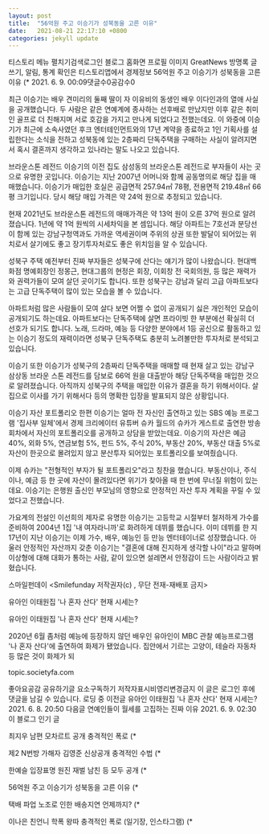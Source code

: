 ```yaml
---
layout: post
title:  "56억원 주고 이승기가 성북동을 고른 이유"
date:   2021-08-21 22:17:10 +0800
categories: jekyll update
---
```

티스토리 메뉴 펼치기검색로그인
블로그 홈화면
프로필 이미지
GreatNews
방명록
글쓰기, 알림, 통계 확인은 티스토리앱에서
경제정보
56억원 주고 이승기가 성북동을 고른 이유
$%@#%@%$(*
2021. 6. 9. 00:09댓글수0공감수0

 

최근 이승기는 배우 견미리의 둘째 딸이 자 이유비의 동생인 배우 이다인과의 열애 사실을 공개했습니다. 두 사람은 같은 연예계에 종사하는 선후배로 만났지만 이후 같은 취미인 골프로 더 친해지며 서로 호감을 가지고 만나게 되었다고 전했는데요. 이 와중에 이승기가 최근에 소속사였던 후크 엔터테인먼트와의 17년 계약을 종료하고 1인 기획사를 설립한다는 소식을 전하고 성북동에 있는 2층짜리 단독주택을 구매하는 사실이 알려지면서 혹시 결혼까지 생각하고 있나라는 말도 나오고 있습니다.

 





브라운스톤 레전드
 이승기의 이전 집도 삼성동의 브라운스톤 레전드로 부자들이 사는 곳으로 유명한 곳입니다. 이승기는 지난 2007년 어머니와 함께 공동명의로 해당 집을 매매했습니다. 이승기가 매입한 호실은 공급면적 257.94㎡ 78평, 전용면적 219.48㎡ 66평 크기입니다. 당시 해당 매입 가격은 약 24억 원으로 추정되고 있습니다.

현재 2021년도 브라운스톤 레전드의 매매가격은 약 13억 원이 오른 37억 원으로 알려졌습니다. 1년에 약 1억 원씩의 시세차익을 본 셈입니다. 해당 아파트는 7호선과 분당선이 함께 있는 강남구청역과도 가까운 역세권이며 주위의 상권 또한 발달이 되어있는 위치로서 살기에도 좋고 장기투자처로도 좋은 위치임을 알 수 있습니다.

 




성북구 주택
예전부터 진짜 부자들은 성북구에 산다는 얘기가 많이 나왔습니다. 현대백화점 명예회장인 정몽근, 현대그룹의 현정은 회장, 이회창 전 국회의원, 등 많은 재력가와 권력가들이 모여 살던 곳이기도 합니다. 또한 성북구는 강남과 달리 고급 아파트보다는 고급 단독주택이 많이 있는 모습을 볼 수 있습니다.

 


아파트처럼 많은 사람들이 모여 살다 보면 어쩔 수 없이 공개되기 싫은 개인적인 모습이 공개되기도 하는데요. 아파트보다는 단독주택에 살면 프라이빗 한 부분에선 확실히 더 선호가 되기도 합니다. 노래, 드라마, 예능 등 다양한 분야에서 1등 공신으로 활동하고 있는 이승기 정도의 재력이라면 성북구 단독주택도 충분히 노려볼만한 투자처로 분석되고 있습니다.

 



이승기
 또한 이승기가 성북구의 2층짜리 단독주택을 매매할 때 현재 살고 있는 강남구 삼상동 브라운 스톤 레전드를 담보로 66억 원을 대출받아 해당 단독주택을 매입한 것으로 알려졌습니다. 아직까지 성북구의 주택을 매입한 이유가 결혼을 하기 위해서이다. 살 집으로 이사를 가기 위해서다 등의 명확한 입장을 발표되지 않은 상황입니다.

 




이승기 자산 포트폴리오
한편 이승기는 얼마 전 자신인 출연하고 있는 SBS 예능 프로그램 '집사부 일체'에서 경제 크리에이터 유튜버 슈카 월드의 슈카가 게스트로 출연한 방송 회차에서 자신의 포트폴리오를 공개하고 상담을 받았는데요. 이승기의 자산은 예금 40%, 외화 5%, 연금보험 5%, 펀드 5%, 주식 20%, 부동산 20%, 부동산 대출 5%로 자산이 한곳으로 몰려있지 않고 분산투자 되어있는 포트폴리오를 보여줬습니다.

 



이제 슈카는 "전형적인 부자가 될 포트폴리오"라고 칭찬을 했습니다. 부동산이나, 주식이나, 예금 등 한 곳에 자산이 몰려있다면 위기가 찾아올 때 한 번에 무너질 위험이 있는데요. 이승기는 은행원 출신인 부모님의 영향으로 안정적인 자산 투자 계획을 꾸릴 수 있었다고 전했습니다.

 




 

가요계의 전설인 이선희의 제자로 유명한 이승기는 고등학교 시절부터 철저하게 가수를 준비하여 2004년 1집 '내 여자라니까'로 화려하게 데뷔를 했습니다. 이미 데뷔를 한 지 17년이 지난 이승기는 이제 가수, 배우, 예능인 등 만능 엔터테이너로 성장했습니다. 아울러 안정적인 자산까지 갖춘 이승기는 "결혼에 대해 진지하게 생각할 나이"라고 말하며 이상형에 대해 대화가 통하는 사람, 같이 있으면 설레면서 안정감이 드는 사람이라고 밝혔습니다.

스마일펀데이 <Smilefunday 저작권자(c) , 무단 전재-재배포 금지>

 

유아인 이태원집 '나 혼자 산다' 현재 시세는?

 
유아인 이태원집 '나 혼자 산다' 현재 시세는?

2020년 6월 좀처럼 예능에 등장하지 않던 배우인 유아인이 MBC 관찰 예능프로그램 '나 혼자 산다'에 출연하여 화제가 됐었습니다. 집안에서 기르는 고양이, 테슬라 자동차 등 많은 것이 화제가 되

topic.societyfa.com

좋아요공감
공유하기글 요소구독하기
저작자표시비영리변경금지
이 글은 로그인 후에 댓글을 남길 수 있습니다.
로딩 중
이전글
유아인 이태원집 '나 혼자 산다' 현재 시세는?
2021. 6. 8. 20:50
다음글
연예인들이 월세를 고집하는 진짜 이유
2021. 6. 9. 02:30
이 블로그 인기 글

최지우 남편 모차르트 공개 충격적인 폭로
$%@#%@%$(*

제2 N번방 가해자 김영준 신상공개 충격적인 수법
$%@#%@%$(*

한예슬 입장표명 원진 재벌 남친 등 모두 공개
$%@#%@%$(*

56억원 주고 이승기가 성북동을 고른 이유
$%@#%@%$(*

택배 파업 노조로 인한 배송지연 언제까지?
$%@#%@%$(*

이나은 친언니 학폭 왕따 충격적인 폭로 (일기장, 인스타그램)
$%@#%@%$(*